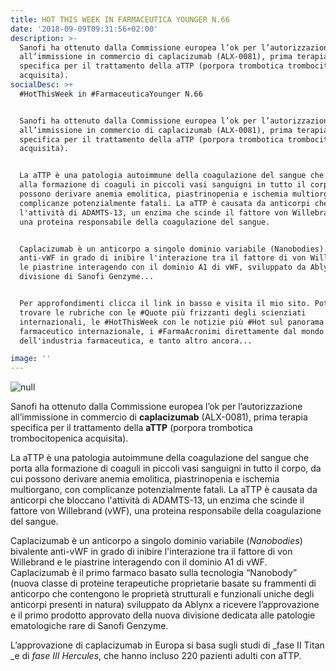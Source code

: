 ```yaml
---
title: HOT THIS WEEK IN FARMACEUTICA YOUNGER N.66
date: '2018-09-09T09:31:56+02:00'
description: >-
  Sanofi ha ottenuto dalla Commissione europea l’ok per l’autorizzazione
  all’immissione in commercio di caplacizumab (ALX-0081), prima terapia
  specifica per il trattamento della aTTP (porpora trombotica trombocitopenica
  acquisita).
socialDesc: >+
  #HotThisWeek in #FarmaceuticaYounger N.66


  Sanofi ha ottenuto dalla Commissione europea l’ok per l’autorizzazione
  all’immissione in commercio di caplacizumab (ALX-0081), prima terapia
  specifica per il trattamento della aTTP (porpora trombotica trombocitopenica
  acquisita).


  La aTTP è una patologia autoimmune della coagulazione del sangue che porta
  alla formazione di coaguli in piccoli vasi sanguigni in tutto il corpo, da cui
  possono derivare anemia emolitica, piastrinopenia e ischemia multiorgano, con
  complicanze potenzialmente fatali. La aTTP è causata da anticorpi che bloccano
  l'attività di ADAMTS-13, un enzima che scinde il fattore von Willebrand (vWF),
  una proteina responsabile della coagulazione del sangue.


  Caplacizumab è un anticorpo a singolo dominio variabile (Nanobodies) bivalente
  anti-vWF in grado di inibire l'interazione tra il fattore di von Willebrand e
  le piastrine interagendo con il dominio A1 di vWF, sviluppato da Ablynx,
  divisione di Sanofi Genzyme...


  Per approfondimenti clicca il link in basso e visita il mio sito. Potrai
  trovare le rubriche con le #Quote più frizzanti degli scienziati
  internazionali, le #HotThisWeek con le notizie più #Hot sul panorama del
  farmaceutico internazionale, i #FarmaAcronimi direttamente dal mondo
  dell'industria farmaceutica, e tanto altro ancora...

image: ''
---
```

![null]()

Sanofi ha ottenuto dalla Commissione europea l’ok per l’autorizzazione all’immissione in commercio di **caplacizumab** (ALX-0081), prima terapia specifica per il trattamento della **aTTP** (porpora trombotica trombocitopenica acquisita).

La aTTP è una patologia autoimmune della coagulazione del sangue che porta alla formazione di coaguli in piccoli vasi sanguigni in tutto il corpo, da cui possono derivare anemia emolitica, piastrinopenia e ischemia multiorgano, con complicanze potenzialmente fatali. La aTTP è causata da anticorpi che bloccano l'attività di ADAMTS-13, un enzima che scinde il fattore von Willebrand (vWF), una proteina responsabile della coagulazione del sangue.

Caplacizumab è un anticorpo a singolo dominio variabile (_Nanobodies_) bivalente anti-vWF in grado di inibire l'interazione tra il fattore di von Willebrand e le piastrine interagendo con il dominio A1 di vWF. Caplacizumab è il primo farmaco basato sulla tecnologia “Nanobody” (nuova classe di proteine terapeutiche proprietarie basate su frammenti di anticorpo che contengono le proprietà strutturali e funzionali uniche degli anticorpi presenti in natura) sviluppato da Ablynx a ricevere l’approvazione e il primo prodotto approvato della nuova divisione dedicata alle patologie ematologiche rare di Sanofi Genzyme.

L’approvazione di caplacizumab in Europa si basa sugli studi di _fase II Titan _e di _fase III Hercules_, che hanno incluso 220 pazienti adulti con aTTP.
